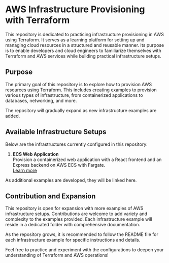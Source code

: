 # AWS Infrastructure Provisioning with Terraform

This repository is dedicated to practicing infrastructure provisioning in AWS using Terraform. It serves as a learning platform for setting up and managing cloud resources in a structured and reusable manner. Its purpose is to enable developers and cloud engineers to familiarize themselves with Terraform and AWS services while building practical infrastructure setups.

## Purpose

The primary goal of this repository is to explore how to provision AWS resources using Terraform. This includes creating examples to provision various types of infrastructure, from containerized applications to databases, networking, and more.

The repository will gradually expand as new infrastructure examples are added.

## Available Infrastructure Setups

Below are the infrastructures currently configured in this repository:

1. **ECS Web Application**  
   Provision a containerized web application with a React frontend and an Express backend on AWS ECS with Fargate.  
   [Learn more](infrastructure/ecs-app/README.md)

As additional examples are developed, they will be linked here.

## Contribution and Expansion

This repository is open for expansion with more examples of AWS infrastructure setups. Contributions are welcome to add variety and complexity to the examples provided. Each infrastructure example will reside in a dedicated folder with comprehensive documentation.

As the repository grows, it is recommended to follow the README file for each infrastructure example for specific instructions and details.

Feel free to practice and experiment with the configurations to deepen your understanding of Terraform and AWS operations!
